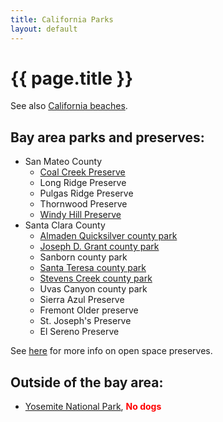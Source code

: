 ```yaml
---
title: California Parks
layout: default
---
```


# {{ page.title }}

See also [California beaches](california_beaches.html).

## Bay area parks and preserves:

* San Mateo County
  * [Coal Creek Preserve](ca/coal_creek/)
  * Long Ridge Preserve
  * Pulgas Ridge Preserve
  * Thornwood Preserve
  * [Windy Hill Preserve](ca/windy_hill/)
* Santa Clara County
  * [Almaden Quicksilver county park](ca/almaden_quicksilver/)
  * [Joseph D. Grant county park](ca/joseph_d_grant/)
  * Sanborn county park
  * [Santa Teresa county park](ca/santa_teresa/)
  * [Stevens Creek county park](ca/stevens_creek/)
  * Uvas Canyon county park
  * Sierra Azul Preserve
  * Fremont Older preserve
  * St. Joseph's Preserve
  * El Sereno Preserve

See [here](http://www.openspace.org/preserves?field_preserve_info_value%5B%5D=Dogs+on+Leash) for more info on open space preserves.

## Outside of the bay area: 
* [Yosemite National Park](ca/yosemite.html), <span style="color: red; font-weight: bold;">No dogs</span>

